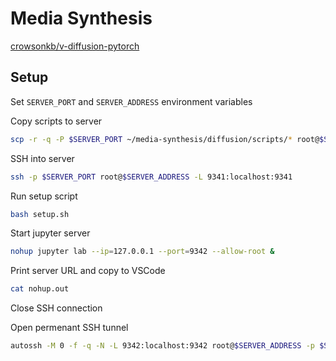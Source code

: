# Media Synthesis

[crowsonkb/v-diffusion-pytorch](https://github.com/crowsonkb/v-diffusion-pytorch)

## Setup

Set `SERVER_PORT` and `SERVER_ADDRESS` environment variables

Copy scripts to server

```bash
scp -r -q -P $SERVER_PORT ~/media-synthesis/diffusion/scripts/* root@$SERVER_ADDRESS:/root
```

SSH into server

```bash
ssh -p $SERVER_PORT root@$SERVER_ADDRESS -L 9341:localhost:9341
```

Run setup script

```bash
bash setup.sh
```

Start jupyter server

```bash
nohup jupyter lab --ip=127.0.0.1 --port=9342 --allow-root &
```

Print server URL and copy to VSCode

```bash
cat nohup.out
```

Close SSH connection

Open permenant SSH tunnel

```bash
autossh -M 0 -f -q -N -L 9342:localhost:9342 root@$SERVER_ADDRESS -p $SERVER_PORT
```
